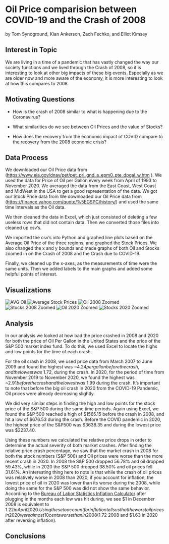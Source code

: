 # Oil Price comparision between COVID-19 and the Crash of 2008
 by Tom Synoground, Kian Ankerson, Zach Fechko, and Elliot Kimsey
## Interest in Topic
We are living in a time of a pandemic that has vastly changed the way our society functions and we lived through the Crash of 2008, so it is interesting to look at other big impacts of these big events. Especially as we are older now and more aware of the economy, it is more interesting to look at how this compares to 2008. 
## Motivating Questions
- How is the crash of 2008 similar to what is happening due to the Coronavirus?  

- What similarities do we see between Oil Prices and the value of Stocks? 

- How does the recovery from the economic impact of COVID compare to the recovery from the 2008 economic crisis?
## Data Process
We downloaded our Oil Price data from (https://www.eia.gov/dnav/pet/pet_pri_gnd_a_epm0_pte_dpgal_w.htm ). We used the data for Price of Oil per Gallon every week from April of 1993 to November 2020. We averaged the data from the East Coast, West Coast and MidWest in the USA to get a good representation of the data. We got our Stock Price data from We downloaded our Oil Price data from (https://finance.yahoo.com/quote/%5EGSPC/history/) and used the same time intervals as the Oil data.  

We then cleaned the data in Excel, which just consisted of deleting a few useless rows that did not contain data. Then we converted those files into cleaned up csv’s.  

We imported the csv’s into Python and graphed line plots based on the Average Oil Price of the three regions, and graphed the Stock Prices. We also changed the x and y bounds and made graphs of both Oil and Stocks zoomed in on the Crash of 2008 and the Crash due to COVID-19.

Finally, we cleaned up the x-axes, as the measurements of time were the same units. Then we added labels to the main graphs and added some helpful points of interest. 
## Visualizations
![AVG Oil](https://github.com/Tomsyno/Data115_Group_Project_Oil_Price_comparison_between_Covid_and_2008/blob/main/Oil%20Price%20Visualization.png) ![Average Stock Prices](https://github.com/Tomsyno/Data115_Group_Project_Oil_Price_comparison_between_Covid_and_2008/blob/main/Stocks%20Visualization.png) ![Oil 2008 Zoomed](https://github.com/Tomsyno/Data115_Group_Project_Oil_Price_comparison_between_Covid_and_2008/blob/main/Oil08Zoomed.png) ![Stocks 2008 Zoomed](https://github.com/Tomsyno/Data115_Group_Project_Oil_Price_comparison_between_Covid_and_2008/blob/main/Stocks08Zoomed.png) ![Oil 2020 Zoomed](https://github.com/Tomsyno/Data115_Group_Project_Oil_Price_comparison_between_Covid_and_2008/blob/main/OIL2020Zoomed.png) ![Stocks 2020 Zoomed](https://github.com/Tomsyno/Data115_Group_Project_Oil_Price_comparison_between_Covid_and_2008/blob/main/Stocks2020Zoomed.png) 
## Analysis
In our analysis we looked at how bad the price crashed in 2008 and 2020 for both the price of Oil Per Gallon in the United States and the price of the S&P 500 market index fund. To do this, we used Excel to locate the highs and low points for the time of each crash.  

For the oil crash in 2008, we used price data from March 2007 to June 2009 and found the highest was  ~$4.24 per gallon before the crash, and the lowest was ~$1.72, during the crash. In 2020, for the period of time from November 2019 to November 2020, we found the highest was ~$2.91 before the crash and the lowest was ~$1.99 during the crash. It’s important to note that before the big oil crash in 2020 from the COVID-19 Pandemic, Oil prices were already decreasing slightly. 

We did very similar steps in finding the high and low points for the stock price of the S&P 500 during the same time periods. Again using Excel, we found the S&P 500 reached a high of $1565.15 before the crash in 2008, and hit a low of $676.53 during the crash. Before the COVID pandemic in 2020, the highest price of the S&P500 was $3638.35 and during the lowest price was $2237.40. 
 
Using these numbers we calculated the relative price drops in order to determine the actual severity of both market crashes. After finding the relative price crash percentage, we saw that the market crash in 2008 for both the stock numbers (S&P 500) and Oil prices were worse than the more recent crash in 2020. In 2008 the S&P 500 dropped 56.78% and oil dropped 59.43%, while in 2020 the S&P 500 dropped 38.50% and oil prices fell 31.61%. An interesting thing here to note is that while the crash of oil prices was relatively worse in 2008 than 2020, if you account for inflation, the lowest price of oil in 2020 was lower than its worse during the 2008, while doing the same for the S&P 500 was did not show the same behavior. According to the [Bureau of Labor Statistics Inflation Calculator](https://www.bls.gov/data/inflation_calculator.htm) after plugging in the months each low was hit during, we see $1 in December 2008 is equivalent to $1.22 in April 2020. Using these to account for inflation tells us that the worst oil prices in 2020 were almost 10 cents worse than in 2008 ($1.72 2008 and $1.63 in 2020 after reversing inflation).
## Conclusions

